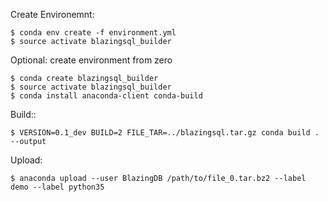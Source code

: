 Create Environemnt:
```
$ conda env create -f environment.yml
$ source activate blazingsql_builder
```
Optional: create environment from zero
```
$ conda create blazingsql_builder
$ source activate blazingsql_builder
$ conda install anaconda-client conda-build
```

Build::
```
$ VERSION=0.1_dev BUILD=2 FILE_TAR=../blazingsql.tar.gz conda build . --output
```

Upload:
```
$ anaconda upload --user BlazingDB /path/to/file_0.tar.bz2 --label demo --label python35

```
